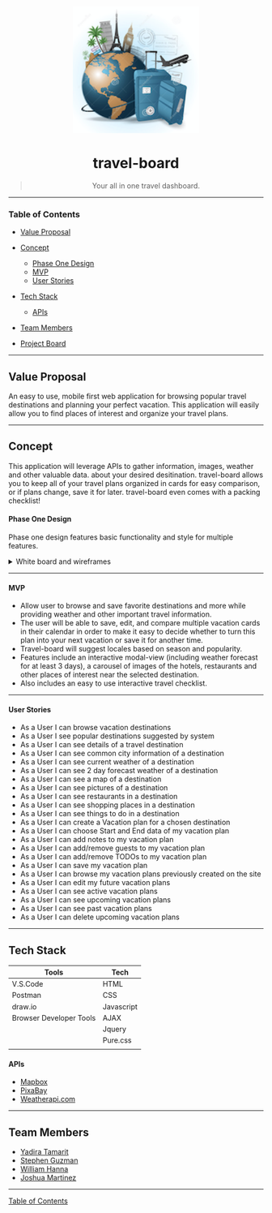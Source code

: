 <div align="center">
  <br>
  <img src="assets\images\readme-imgs\travel-board-logo.png" alt="travel-board logo" width="250">
  <br>

# travel-board

> Your all in one travel dashboard.
> <br>

</div>

---

### Table of Contents

- [Value Proposal](#value-proposal)

- [Concept](#concept)
  - [Phase One Design](#phase-one-design)
  - [MVP](#mvp)
  - [User Stories](#user-stories)
- [Tech Stack](#tech-stack)
  - [APIs](#apis)
- [Team Members](#team-members)
- [Project Board](https://github.com/CB-Group-6-Project-1/travel-board/projects/1 "To be Approved")

---

## Value Proposal

An easy to use, mobile first web application for browsing popular travel destinations and planning your perfect vacation. This application will easily allow you to find places of interest and organize your travel plans.

---

## Concept

This application will leverage APIs to gather information, images, weather and other valuable data. about your desired desitination. travel-board allows you to keep all of your travel plans organized in cards for easy comparison, or if plans change, save it for later. travel-board even comes with a packing checklist!

#### Phase One Design

Phase one design features basic functionality and style for multiple features.

<details>
<summary>White board and wireframes</summary>
<img src="assets\images\readme-imgs\whiteboard.png">
<img src="assets\images\readme-imgs\home-page.png">
<img src="assets\images\readme-imgs\city-page.png">
<img src="assets\images\readme-imgs\add-vacation-page.png">
<img src="assets\images\readme-imgs\vacation-calendar-page.png">
</details>

---

#### MVP

- Allow user to browse and save favorite destinations and more while providing weather and other important travel information.
- The user will be able to save, edit, and compare multiple vacation cards in their calendar in order to make it easy to decide whether to turn this plan into your next vacation or save it for another time.
- Travel-board will suggest locales based on season and popularity.
- Features include an interactive modal-view (including weather forecast for at least 3 days), a carousel of images of the hotels, restaurants and other places of interest near the selected destination.
- Also includes an easy to use interactive travel checklist.

---

#### User Stories

- As a User I can browse vacation destinations
- As a User I see popular destinations suggested by system
- As a User I can see details of a travel destination
- As a User I can see common city information of a destination
- As a User I can see current weather of a destination
- As a User I can see 2 day forecast weather of a destination
- As a User I can see a map of a destination
- As a User I can see pictures of a destination
- As a User I can see restaurants in a destination
- As a User I can see shopping places in a destination
- As a User I can see things to do in a destination
- As a User I can create a Vacation plan for a chosen destination
- As a User I can choose Start and End data of my vacation plan
- As a User I can add notes to my vacation plan
- As a User I can add/remove guests to my vacation plan
- As a User I can add/remove TODOs to my vacation plan
- As a User I can save my vacation plan
- As a User I can browse my vacation plans previously created on the site
- As a User I can edit my future vacation plans
- As a User I can see active vacation plans
- As a User I can see upcoming vacation plans
- As a User I can see past vacation plans
- As a User I can delete upcoming vacation plans

---

## Tech Stack

| Tools                   | Tech       |
| ----------------------- | ---------- |
| V.S.Code                | HTML       |
| Postman                 | CSS        |
| draw\.io                | Javascript |
| Browser Developer Tools | AJAX       |
|                         | Jquery     |
|                         | Pure.css   |
|                         |            |

#### APIs

- [Mapbox](https://docs.mapbox.com/api/)
- [PixaBay](https://pixabay.com/api/docs/)
- [Weatherapi.com](https://www.weatherapi.com/)

---

## Team Members

- [Yadira Tamarit](https://github.com/ystamaritq)
- [Stephen Guzman](https://github.com/steveo9219)
- [William Hanna](https://github.com/wrhcodecamp)
- [Joshua Martinez](https://github.com/JDMartinez1531)

---

[Table of Contents](#table-of-contents)
